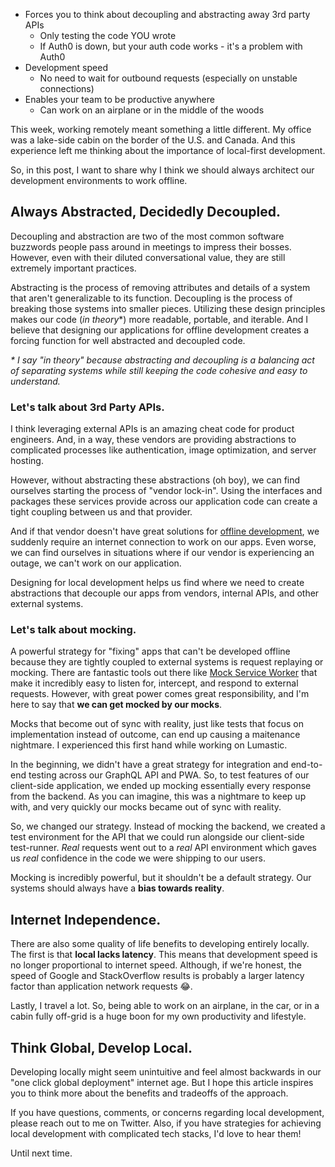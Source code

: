 - Forces you to think about decoupling and abstracting away 3rd party APIs
	- Only testing the code YOU wrote
	- If Auth0 is down, but your auth code works - it's a problem with Auth0
- Development speed
	- No need to wait for outbound requests (especially on unstable connections)
- Enables your team to be productive anywhere
	- Can work on an airplane or in the middle of the woods


This week, working remotely meant something a little different. My office was a lake-side cabin on the border of the U.S. and Canada. And this experience left me thinking about the importance of local-first development.

So, in this post, I want to share why I think we should always architect our development environments to work offline.

## Always Abstracted, Decidedly Decoupled.
Decoupling and abstraction are two of the most common software buzzwords people pass around in meetings to impress their bosses. However, even with their diluted conversational value, they are still extremely important practices.

Abstracting is the process of removing attributes and details of a system that aren't generalizable to its function. Decoupling is the process of breaking those systems into smaller pieces. Utilizing these design principles makes our code (*in theory*\*) more readable, portable, and iterable. And I believe that designing our applications for offline development creates a forcing function for well abstracted and decoupled code.

*\* I say "in theory" because abstracting and decoupling is a balancing act of separating systems while still keeping the code cohesive and easy to understand.*

### Let's talk about 3rd Party APIs.
I think leveraging external APIs is an amazing cheat code for product engineers. And, in a way, these vendors are providing abstractions to complicated processes like authentication, image optimization, and server hosting.

However, without abstracting these abstractions (oh boy), we can find ourselves starting the process of "vendor lock-in". Using the interfaces and packages these services provide across our application code can create a tight coupling between us and that provider.

And if that vendor doesn't have great solutions for [offline development](https://auth0.com/docs/get-started/applications/work-with-auth0-locally), we suddenly require an internet connection to work on our apps. Even worse, we can find ourselves in situations where if our vendor is experiencing an outage, we can't work on our application.

Designing for local development helps us find where we need to create abstractions that decouple our apps from vendors, internal APIs, and other external systems.

### Let's talk about mocking.
A powerful strategy for "fixing" apps that can't be developed offline because they are tightly coupled to external systems is request replaying or mocking. There are fantastic tools out there like [Mock Service Worker](https://mswjs.io/) that make it incredibly easy to listen for, intercept, and respond to external requests. However, with great power comes great responsibility, and I'm here to say that **we can get mocked by our mocks**.

Mocks that become out of sync with reality, just like tests that focus on implementation instead of outcome, can end up causing a maitenance nightmare. I experienced this first hand while working on Lumastic.

In the beginning, we didn't have a great strategy for integration and end-to-end testing across our GraphQL API and PWA. So, to test features of our client-side application, we ended up mocking essentially every response from the backend. As you can imagine, this was a nightmare to keep up with, and very quickly our mocks became out of sync with reality.

So, we changed our strategy. Instead of mocking the backend, we created a test environment for the API that we could run alongside our client-side test-runner. *Real* requests went out to a *real* API environment which gaves us *real* confidence in the code we were shipping to our users.

Mocking is incredibly powerful, but it shouldn't be a default strategy. Our systems should always have a **bias towards reality**.

## Internet Independence.
There are also some quality of life benefits to developing entirely locally. The first is that **local lacks latency**. This means that development speed is no longer proportional to internet speed. Although, if we're honest, the speed of Google and StackOverflow results is probably a larger latency factor than application network requests 😂. 

Lastly, I travel a lot. So, being able to work on an airplane, in the car, or in a cabin fully off-grid is a huge boon for my own productivity and lifestyle.

## Think Global, Develop Local.
Developing locally might seem unintuitive and feel almost backwards in our "one click global deployment" internet age. But I hope this article inspires you to think more about the benefits and tradeoffs of the approach.

If you have questions, comments, or concerns regarding local development, please reach out to me on Twitter. Also, if you have strategies for achieving local development with complicated tech stacks, I'd love to hear them!

Until next time.